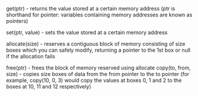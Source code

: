get(ptr) - returns the value stored at a certain memory address (ptr is shorthand for pointer: variables containing memory addresses are known as pointers)

set(ptr, value) - sets the value stored at a certain memory address

allocate(size) - reserves a contiguous block of memory consisting of size boxes which you can safely modify, returning a pointer to the 1st box or null if the allocation fails

free(ptr) - frees the block of memory reserved using allocate
copy(to, from, size) - copies size boxes of data from the from pointer to the to pointer (for example, copy(10, 0, 3) would copy the values at boxes 0, 1 and 2 to the boxes at 10, 11 and 12 respectively)
